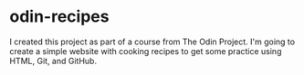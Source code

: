 # odin-recipes
I created this project as part of a course from The Odin Project. I'm going to create a simple website with cooking recipes to get some practice using HTML, Git, and GitHub.
